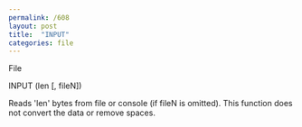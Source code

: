 ```yaml
---
permalink: /608
layout: post
title:  "INPUT"
categories: file
---
```

File

INPUT (len [, fileN])

Reads 'len' bytes from file or console (if fileN is omitted). This function does not convert the data or remove spaces.


